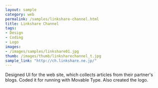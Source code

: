 ```yaml
---
layout: sample
category: web
permalink: /samples/linkshare-channel.html
title: Linkshare Channel
tags:
- Design
- Coding
- Logo
images:
- /images/samples/linkshare01.jpg
thumb: /images/thumb/linksharechannel_t.jpg
sample_link: "http://ch.linkshare.ne.jp/"
---
```

Designed UI for the web site, which collects articles from their partner's blogs. Coded it for running with Movable Type. Also created the logo.
